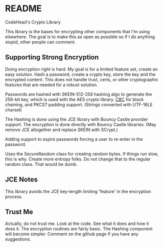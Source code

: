# README #

CodeHead's Crypto Library

This library is the bases for encrypting other components that I'm using elsewhere.
The goal is to make this as open as possible so if I do anything stupid, other
people can comment.

## Supporting Strong Encryption ##

Doing encryption right is hard. My goal is for a limited feature set, create an
easy solution. Hash a password, create a crypto key, store the key and the
encrypted content. This does not handle trust, certs, or other cryptographic
features that are needed for a robust solution.

Passwords are hashed with SKEIN-512-256 hashing algo to generate the 256-bit key, which is
used with the AES crypto library. [CBC](https://en.wikipedia.org/wiki/Block_cipher_mode_of_operation#Cipher_Block_Chaining_.28CBC.29)
for block chaining, and PKCS7 padding support. (Strings
converted with UTF-16LE charset)

The Hashing is done using the JCE library with Bouncy Castle provider support. The
encryption is done directly with Bouncy Castle libraries. (May remove JCE altogether
and replace SKEIN with SCrypt.)

Adding support to expire passwords forcing a user to re-enter in the password.

Uses the SecureRandom class for creating random bytes. If things run slow, this is why.
Create more entropy folks. Do not change that to the regular random class. That would be
dumb.

## JCE Notes ##

This library avoids the JCE key-length limiting 'feature' in the encryption process.

## Trust Me ##

Actually, do not trust me. Look at the code. See what it does and how it does it.
The encryption routines are fairly basic. The Hashing component will become simpler.
Comment on the github page if you have any suggestions.